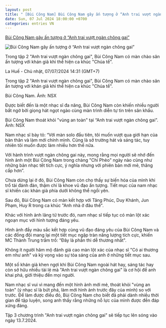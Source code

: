 ```yaml
---
layout: post
title: " [Bùi Công Nam] Bùi Công Nam gây ấn tượng ở “Anh trai vượt ngàn chông gai”"
date: Sun, 07 Jul 2024 18:00:00 +0700
categories: entries VN
---
```

[Bùi Công Nam gây ấn tượng ở “Anh trai vượt ngàn chông gai”](https://laodongtre.laodong.vn/giai-tri/bui-cong-nam-gay-an-tuong-o-anh-trai-vuot-ngan-chong-gai-1362863.ldo)

![Bùi Công Nam gây ấn tượng ở “Anh trai vượt ngàn chông gai”](https://media-cdn-v2.laodong.vn/storage/newsportal/2024/7/7/1362863/Bcn.jpg?w=800&crop=auto&scale=both)

Trong tập 2 "Anh trai vượt ngàn chông gai", Bùi Công Nam có màn chào sân ấn tượng với khán giả khi thể hiện ca khúc "Chúa tể".

La Huế - Chủ nhật, 07/07/2024 14:31 (GMT+7)

Trong tập 2 "Anh trai vượt ngàn chông gai", Bùi Công Nam có màn chào sân ấn tượng với khán giả khi thể hiện ca khúc "Chúa tể".

Bùi Công Nam. Ảnh: NSX

Được biết đến là một nhạc sĩ đa năng, Bùi Công Nam còn khiến nhiều người bất ngờ bởi giọng hát ngọt ngào cùng màn trình diễn tự tin trên sân khấu.

Bùi Công Nam thoát khỏi "vùng an toàn" tại “Anh trai vượt ngàn chông gai”. Ảnh: NSX

Nam nhạc sĩ bày tỏ: “Với màn solo đầu tiên, tôi muốn vượt qua giới hạn của bản thân và làm mới chính mình. Cũng là sở trường hát và sáng tác, tuy nhiên tôi muốn được làm nhiều hơn thế nữa.

Với hành trình vượt ngàn chông gai này, mong rằng mọi người sẽ nhớ đến hình ảnh một Bùi Công Nam trong chàng "Chí Phèo" ngày nào cũng như những bản nhạc tết tích cực, ý nghĩa nhưng với phiên bản mới mẻ, thăng cấp hơn”.

Chưa dừng lại ở đó, Bùi Công Nam còn cho thấy sự biến hóa của mình khi trổ tài đánh đàn, thậm chí là khoe vũ đạo ấn tượng. Tiết mục của nam nhạc sĩ khiến các khán giả phía dưới không thể ngồi yên.

Sau đó, Bùi Công Nam có màn kết hợp với Tăng Phúc, Duy Khánh, Jun Phạm, Huy R trong ca khúc "Anh nhà ở đâu thế".

Khác với hình ảnh lãng tử trước đó, nam nhạc sĩ tiếp tục có màn lột xác ngoạn mục với hình tượng đáng yêu.

Hình ảnh đầy màu sắc kết hợp cùng vũ đạo đáng yêu của Bùi Công Nam và các đồng đội mang lại một tiết mục ngập tràn năng lượng tích cực, khiến MC Thành Trung trầm trồ: “Đây là phần thi dễ thương nhất".

Không ít người hâm mộ đánh giá cao màn lột xác của nhạc sĩ "Có ai thương em như anh" và kỳ vọng vào sự tỏa sáng của anh ở những tiết mục sau.

Một số khán giả khen ngợi khi Bùi Công Nam ngoài hát hay, sáng tác hay còn sở hữu nhiều tài lẻ mà "Anh trai vượt ngàn chông gai" là cơ hội để anh khai phá, giới thiệu đến mọi người.

Nam nhạc sĩ vui vì mang đến một hình ảnh mới mẻ, thoát khỏi "vùng an toàn" (ý nhạc sĩ là bứt phá, làm mới hình ảnh trước đây của mình) so với trước. Để làm được điều đó, Bùi Công Nam cho biết đã phải dành nhiều thời gian để tập luyện, song anh thấy rằng những nỗ lực của mình được đền đáp xứng đáng.

Tập 3 chương trình "Anh trai vượt ngàn chông gai" sẽ tiếp tục lên sóng vào ngày 13.7.2024.


